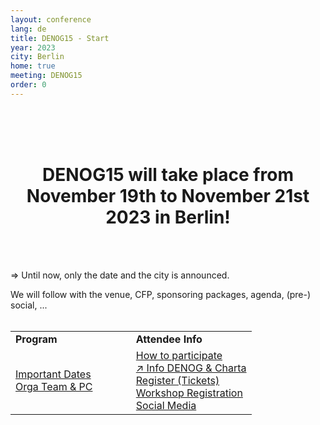 ```yaml
---
layout: conference
lang: de
title: DENOG15 - Start
year: 2023
city: Berlin
home: true
meeting: DENOG15
order: 0
---
```


<br />
<br />
<br />

<center>
    <h1>DENOG15 will take place from November 19th to November 21st 2023 in Berlin!</h1>
</center> 
<br />
<br />

=> Until now, only the date and the city is announced. 

We will follow with the venue, CFP, sponsoring packages, agenda, (pre-) social, ...
<br />
<br />

<!-- ![DENOG15 Banner](/images/meetings/denog15/denog15_banner.png) -->


<table border="0" width="100%">
<tr>
 <td width="50%"><b>Program</b></td>
 <td width="50%"><b>Attendee Info</b></td>
</tr>
<tr>
 <td>
  <a href="important_dates.html">Important Dates </a><br />
  <!-- <a href="agenda.html">Agenda</a><br /> --> 
  <!-- <a href="recordings.html">Recoding & Slides</a><br /> --> 
  <a href="orga.html">Orga Team & PC</a><br />
  <!-- <a href="sponsoring.html">Sponsoring</a><br /> --> 
  <!-- <a href="speaker.html">Speaker Information</a><br /> --> 
 </td>
 <td>
  <a href="participation.html">How to participate</a><br />
  <a href="denoginfo.html">&#8599; Info DENOG & Charta</a><br />
  <a href="tickets.html">Register (Tickets)</a><br />
  <a href="workshop_registration.html">Workshop Registration</a><br />
  <!-- <a href="attendees.html">Attendee list</a><br /> -->
  <a href="socialmedia.html">Social Media</a><br />
 </td>
</tr>
</table>

<br />

<!-- <table border="0" width="100%">
<tr>
 <td width="50%"><b>On-Site</b></td>
 <td width="50%"><b>Remote</b></td>
</tr>
<tr>
 <td>
  <a href="venue.html">Venue & getting there</a><br />
  <a href="hotels.html">Accomodation</a><br />
  <a href="social.html">Social Events</a><br />
  <a href="covid_test.html">COVID-19 Information</a><br />
  <a href="eventsupport.html">Event Support on-site</a><br />
 </td>
 <td>
  <a href="venueremote.html">Meeting Venue remote</a><br />
 </td>
</tr>
</table> --> 


